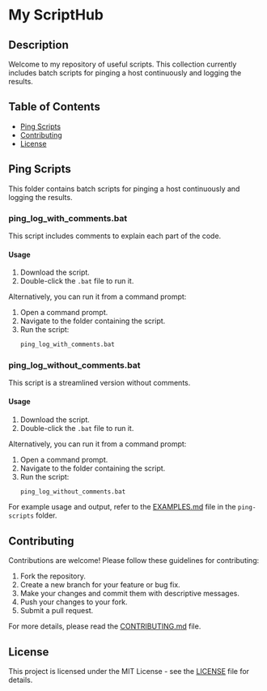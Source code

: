 # My ScriptHub

## Description
Welcome to my repository of useful scripts. This collection currently includes batch scripts for pinging a host continuously and logging the results.

## Table of Contents
- [Ping Scripts](#ping-scripts)
- [Contributing](#contributing)
- [License](#license)

## Ping Scripts
This folder contains batch scripts for pinging a host continuously and logging the results.

### ping_log_with_comments.bat
This script includes comments to explain each part of the code.

#### Usage
1. Download the script.
2. Double-click the `.bat` file to run it.

Alternatively, you can run it from a command prompt:
1. Open a command prompt.
2. Navigate to the folder containing the script.
3. Run the script:
    ```bash
    ping_log_with_comments.bat
    ```

### ping_log_without_comments.bat
This script is a streamlined version without comments.

#### Usage
1. Download the script.
2. Double-click the `.bat` file to run it.

Alternatively, you can run it from a command prompt:
1. Open a command prompt.
2. Navigate to the folder containing the script.
3. Run the script:
    ```bash
    ping_log_without_comments.bat
    ```

For example usage and output, refer to the [EXAMPLES.md](batch/ping-scripts/ping_log_example.md) file in the `ping-scripts` folder.

## Contributing
Contributions are welcome! Please follow these guidelines for contributing:
1. Fork the repository.
2. Create a new branch for your feature or bug fix.
3. Make your changes and commit them with descriptive messages.
4. Push your changes to your fork.
5. Submit a pull request.

For more details, please read the [CONTRIBUTING.md](CONTRIBUTING.md) file.

## License
This project is licensed under the MIT License - see the [LICENSE](LICENSE) file for details.
